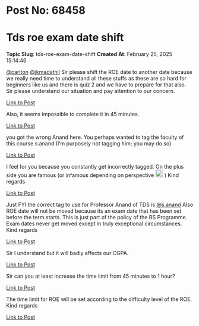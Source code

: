 # Post No: 68458
# Tds roe exam date shift
**Topic Slug**: tds-roe-exam-date-shift
**Created At**: February 25, 2025 15:14:46

<a class="mention" href="/u/carlton">@carlton</a> <a class="mention" href="/u/jkmadathil">@jkmadathil</a> Sir please shift the ROE date to another date because we really need time to understand all these stuffs as these are so hard for beginners like us and there is quiz 2 and we have to prepare for that also.<br>
Sir please understand our situation and pay attention to our concern.

[Link to Post](https://discourse.onlinedegree.iitm.ac.in/t/tds-roe-exam-date-shift/599694)

Also, it seems impossible to complete it in 45 minutes.

[Link to Post](https://discourse.onlinedegree.iitm.ac.in/t/tds-roe-exam-date-shift/599698)

you got the wrong Anand here.  You perhaps wanted to tag the faculty of this course s.anand (I’m purposely not tagging him; you may do so)

[Link to Post](https://discourse.onlinedegree.iitm.ac.in/t/tds-roe-exam-date-shift/599830)

I feel for you because you constantly get incorrectly tagged. On the plus side you are famous (or infamous depending on perspective <img src="https://emoji.discourse-cdn.com/google/wink.png?v=12" title=":wink:" class="emoji" alt=":wink:" loading="lazy" width="20" height="20"> )
Kind regards

[Link to Post](https://discourse.onlinedegree.iitm.ac.in/t/tds-roe-exam-date-shift/599831)

Just FYI the correct tag to use for Professor Anand of TDS is <a class="mention" href="/u/s.anand">@s.anand</a>
Also ROE date will not be moved because its an exam date that has been set before the term starts. This is just part of the policy of the BS Programme. Exam dates never get moved except in truly exceptional circumstances.
Kind regards

[Link to Post](https://discourse.onlinedegree.iitm.ac.in/t/tds-roe-exam-date-shift/599834)

Sir I understand but it will badly affects our CGPA.

[Link to Post](https://discourse.onlinedegree.iitm.ac.in/t/tds-roe-exam-date-shift/599871)

Sir can you at least increase the time limit from 45 minutes to 1 hour?

[Link to Post](https://discourse.onlinedegree.iitm.ac.in/t/tds-roe-exam-date-shift/600076)

The time limit for ROE will be set according to the difficulty level of the ROE.
Kind regards

[Link to Post](https://discourse.onlinedegree.iitm.ac.in/t/tds-roe-exam-date-shift/600243)


